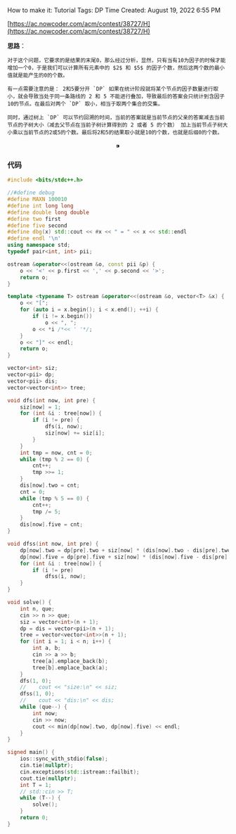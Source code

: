 How to make it: Tutorial
Tags: DP
Time Created: August 19, 2022 6:55 PM

[https://ac.nowcoder.com/acm/contest/38727/H](https://ac.nowcoder.com/acm/contest/38727/H)

**思路**：

    对于这个问题，它要求的是结果的末尾0，那么经过分析，显然，只有当有10为因子的时候才能增加一个0，于是我们可以计算所有元素中的 $2$ 和 $5$ 的因子个数，然后这两个数的最小值就是能产生的0的个数。

    有一点需要注意的是： 2和5要分开 `DP` 如果在统计阶段就将某个节点的因子数量进行取小，就会导致当处于同一条路线的 2 和 5 不能进行叠加，导致最后的答案会只统计到含因子10的节点。在最后对两个 `DP` 取小，相当于取两个集合的交集。

    同时，通过树上 `DP` 可以节约回溯的时间，当前的答案就是当前节点的父亲的答案减去当前节点的子树大小（减去父节点在当前子树计算得到的 2 或者 5 的个数） 加上当前节点子树大小乘以当前节点的2或5的个数。最后将2和5的结果取小就是10的个数，也就是后缀0的个数。

$$
⁍
$$

### 代码

```cpp
#include <bits/stdc++.h>

//#define debug
#define MAXN 100010
#define int long long
#define double long double
#define two first
#define five second
#define dbg(x) std::cout << #x << " = " << x << std::endl
#define endl '\n'
using namespace std;
typedef pair<int, int> pii;

ostream &operator<<(ostream &o, const pii &p) {
    o << '<' << p.first << ',' << p.second << '>';
    return o;
}

template <typename T> ostream &operator<<(ostream &o, vector<T> &x) {
    o << "[";
    for (auto i = x.begin(); i < x.end(); ++i) {
        if (i != x.begin())
            o << ", ";
        o << *i /*<< ' '*/;
    }
    o << "]" << endl;
    return o;
}

vector<int> siz;
vector<pii> dp;
vector<pii> dis;
vector<vector<int>> tree;

void dfs(int now, int pre) {
    siz[now] = 1;
    for (int &i : tree[now]) {
        if (i != pre) {
            dfs(i, now);
            siz[now] += siz[i];
        }
    }
    int tmp = now, cnt = 0;
    while (tmp % 2 == 0) {
        cnt++;
        tmp >>= 1;
    }
    dis[now].two = cnt;
    cnt = 0;
    while (tmp % 5 == 0) {
        cnt++;
        tmp /= 5;
    }
    dis[now].five = cnt;
}

void dfss(int now, int pre) {
    dp[now].two = dp[pre].two + siz[now] * (dis[now].two - dis[pre].two);
    dp[now].five = dp[pre].five + siz[now] * (dis[now].five - dis[pre].five);
    for (int &i : tree[now]) {
        if (i != pre)
            dfss(i, now);
    }
}

void solve() {
    int n, que;
    cin >> n >> que;
    siz = vector<int>(n + 1);
    dp = dis = vector<pii>(n + 1);
    tree = vector<vector<int>>(n + 1);
    for (int i = 1; i < n; i++) {
        int a, b;
        cin >> a >> b;
        tree[a].emplace_back(b);
        tree[b].emplace_back(a);
    }
    dfs(1, 0);
    //    cout << "size:\n" << siz;
    dfss(1, 0);
    //    cout << "dis:\n" << dis;
    while (que--) {
        int now;
        cin >> now;
        cout << min(dp[now].two, dp[now].five) << endl;
    }
}

signed main() {
    ios::sync_with_stdio(false);
    cin.tie(nullptr);
    cin.exceptions(std::istream::failbit);
    cout.tie(nullptr);
    int T = 1;
    // std::cin >> T;
    while (T--) {
        solve();
    }
    return 0;
}
```